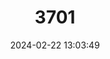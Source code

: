 ---
title: "3701"
category: "Cambarus parrishi"
draft: false
date: 2024-02-22 13:03:49
languages:
  English: ["Hiwassee Headwaters Crayfish"]
---